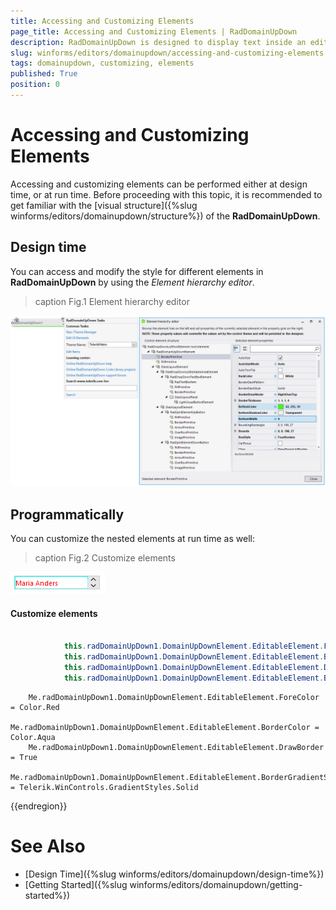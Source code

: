 ```yaml
---
title: Accessing and Customizing Elements
page_title: Accessing and Customizing Elements | RadDomainUpDown
description: RadDomainUpDown is designed to display text inside an editor like a text-box and sets a text string from a list of choices. 
slug: winforms/editors/domainupdown/accessing-and-customizing-elements
tags: domainupdown, customizing, elements
published: True
position: 0 
---
```


# Accessing and Customizing Elements
 
Accessing and customizing elements can be performed either at design time, or at run time. Before proceeding with this topic, it is recommended to get familiar with the [visual structure]({%slug winforms/editors/domainupdown/structure%}) of the **RadDomainUpDown**.
      
## Design time

You can access and modify the style for different elements in **RadDomainUpDown** by using the *Element hierarchy editor*.

>caption Fig.1 Element hierarchy editor

![domainupdown-accessing-and-customizing-elements 001](images/domainupdown-accessing-and-customizing-elements001.png)

## Programmatically

You can customize the nested elements at run time as well:

>caption Fig.2 Customize elements

![domainupdown-accessing-and-customizing-elements 002](images/domainupdown-accessing-and-customizing-elements002.png)

#### Customize elements 



````C#

            this.radDomainUpDown1.DomainUpDownElement.EditableElement.ForeColor = Color.Red;
            this.radDomainUpDown1.DomainUpDownElement.EditableElement.BorderColor = Color.Aqua;
            this.radDomainUpDown1.DomainUpDownElement.EditableElement.DrawBorder = true;
            this.radDomainUpDown1.DomainUpDownElement.EditableElement.BorderGradientStyle = Telerik.WinControls.GradientStyles.Solid;            


````
````VB.NET
    Me.radDomainUpDown1.DomainUpDownElement.EditableElement.ForeColor = Color.Red
    Me.radDomainUpDown1.DomainUpDownElement.EditableElement.BorderColor = Color.Aqua
    Me.radDomainUpDown1.DomainUpDownElement.EditableElement.DrawBorder = True
    Me.radDomainUpDown1.DomainUpDownElement.EditableElement.BorderGradientStyle = Telerik.WinControls.GradientStyles.Solid

````

{{endregion}} 

# See Also

* [Design Time]({%slug winforms/editors/domainupdown/design-time%}) 
* [Getting Started]({%slug winforms/editors/domainupdown/getting-started%}) 